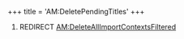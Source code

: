 +++
title = 'AM:DeletePendingTitles'
+++

1.  REDIRECT
    [AM:DeleteAllImportContextsFiltered](AM:DeleteAllImportContextsFiltered "wikilink")